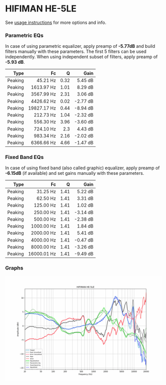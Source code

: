 # HIFIMAN HE-5LE
See [usage instructions](https://github.com/jaakkopasanen/AutoEq#usage) for more options and info.

### Parametric EQs
In case of using parametric equalizer, apply preamp of **-5.77dB** and build filters manually
with these parameters. The first 5 filters can be used independently.
When using independent subset of filters, apply preamp of **-5.93 dB**.

| Type    | Fc          |    Q | Gain     |
|--------:|------------:|-----:|---------:|
| Peaking | 45.21 Hz    | 0.32 | 5.45 dB  |
| Peaking | 1613.97 Hz  | 1.01 | 8.29 dB  |
| Peaking | 3567.99 Hz  | 2.31 | 3.06 dB  |
| Peaking | 4426.62 Hz  | 0.02 | -2.77 dB |
| Peaking | 19827.17 Hz | 0.44 | -8.94 dB |
| Peaking | 212.73 Hz   | 1.04 | -2.32 dB |
| Peaking | 556.30 Hz   | 3.96 | -3.60 dB |
| Peaking | 724.10 Hz   | 2.3  | 4.43 dB  |
| Peaking | 983.34 Hz   | 2.16 | -2.02 dB |
| Peaking | 6366.66 Hz  | 4.66 | -1.47 dB |

### Fixed Band EQs
In case of using fixed band (also called graphic) equalizer, apply preamp of **-6.15dB**
(if available) and set gains manually with these parameters.

| Type    | Fc          |    Q | Gain     |
|--------:|------------:|-----:|---------:|
| Peaking | 31.25 Hz    | 1.41 | 5.22 dB  |
| Peaking | 62.50 Hz    | 1.41 | 3.31 dB  |
| Peaking | 125.00 Hz   | 1.41 | 1.02 dB  |
| Peaking | 250.00 Hz   | 1.41 | -3.14 dB |
| Peaking | 500.00 Hz   | 1.41 | -2.38 dB |
| Peaking | 1000.00 Hz  | 1.41 | 1.84 dB  |
| Peaking | 2000.00 Hz  | 1.41 | 5.41 dB  |
| Peaking | 4000.00 Hz  | 1.41 | -0.47 dB |
| Peaking | 8000.00 Hz  | 1.41 | -3.26 dB |
| Peaking | 16000.01 Hz | 1.41 | -9.49 dB |

### Graphs
![](./HIFIMAN%20HE-5LE.png)